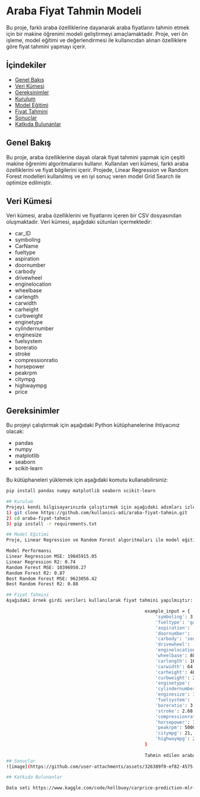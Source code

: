 # Araba Fiyat Tahmin Modeli

Bu proje, farklı araba özelliklerine dayanarak araba fiyatlarını tahmin etmek için bir makine öğrenimi modeli geliştirmeyi amaçlamaktadır. Proje, veri ön işleme, model eğitimi ve değerlendirmesi ile kullanıcıdan alınan özelliklere göre fiyat tahmini yapmayı içerir.

## İçindekiler
- [Genel Bakış](#genel-bakış)
- [Veri Kümesi](#veri-kümesi)
- [Gereksinimler](#gereksinimler)
- [Kurulum](#kurulum)
- [Model Eğitimi](#model-eğitimi)
- [Fiyat Tahmini](#fiyat-tahmini)
- [Sonuçlar](#sonuçlar)
- [Katkıda Bulunanlar](#katkıda-bulunanlar)

## Genel Bakış
Bu proje, araba özelliklerine dayalı olarak fiyat tahmini yapmak için çeşitli makine öğrenimi algoritmalarını kullanır. Kullanılan veri kümesi, farklı araba özelliklerini ve fiyat bilgilerini içerir. Projede, Linear Regression ve Random Forest modelleri kullanılmış ve en iyi sonuç veren model Grid Search ile optimize edilmiştir.

## Veri Kümesi
Veri kümesi, araba özelliklerini ve fiyatlarını içeren bir CSV dosyasından oluşmaktadır. Veri kümesi, aşağıdaki sütunları içermektedir:

- car_ID
- symboling
- CarName
- fueltype
- aspiration
- doornumber
- carbody
- drivewheel
- enginelocation
- wheelbase
- carlength
- carwidth
- carheight
- curbweight
- enginetype
- cylindernumber
- enginesize
- fuelsystem
- boreratio
- stroke
- compressionratio
- horsepower
- peakrpm
- citympg
- highwaympg
- price

## Gereksinimler
Bu projeyi çalıştırmak için aşağıdaki Python kütüphanelerine ihtiyacınız olacak:

- pandas
- numpy
- matplotlib
- seaborn
- scikit-learn

Bu kütüphaneleri yüklemek için aşağıdaki komutu kullanabilirsiniz:
```bash
pip install pandas numpy matplotlib seaborn scikit-learn

## Kurulum
Projeyi kendi bilgisayarınızda çalıştırmak için aşağıdaki adımları izleyin:
1) git clone https://github.com/kullanici-adi/araba-fiyat-tahmin.git
2) cd araba-fiyat-tahmin
3) pip install -r requirements.txt

## Model Eğitimi
Proje, Linear Regression ve Random Forest algoritmaları ile model eğitimi yapmaktadır. Ayrıca, Grid Search kullanılarak Random Forest modelinin hiperparametreleri optimize edilmiştir.

Model Performansı
Linear Regression MSE: 19845915.05
Linear Regression R2: 0.74
Random Forest MSE: 10396950.27
Random Forest R2: 0.87
Best Random Forest MSE: 9623056.42
Best Random Forest R2: 0.88

## Fiyat Tahmini
Aşağıdaki örnek girdi verileri kullanılarak fiyat tahmini yapılmıştır:

                                                    example_input = {
                                                        'symboling': 3,
                                                        'fueltype': 'gas',
                                                        'aspiration': 'std',
                                                        'doornumber': 'four',
                                                        'carbody': 'sedan',
                                                        'drivewheel': 'fwd',
                                                        'enginelocation': 'front',
                                                        'wheelbase': 88.6,
                                                        'carlength': 168.8,
                                                        'carwidth': 64.1,
                                                        'carheight': 48.8,
                                                        'curbweight': 2548,
                                                        'enginetype': 'dohc',
                                                        'cylindernumber': 'four',
                                                        'enginesize': 130,
                                                        'fuelsystem': 'mpfi',
                                                        'boreratio': 3.47,
                                                        'stroke': 2.68,
                                                        'compressionratio': 9.0,
                                                        'horsepower': 111,
                                                        'peakrpm': 5000,
                                                        'citympg': 21,
                                                        'highwaympg': 27
                                                    }
                                                    
                                                    Tahmin edilen araba fiyatı: $13207.13
## Sonuçlar
![image](https://github.com/user-attachments/assets/326389f0-ef82-4575-a899-ce0a26d8553d)

## Katkıda Bulunanlar

Data seti https://www.kaggle.com/code/hellbuoy/carprice-prediction-mlr-rfe-vif/input   linkinden aldık


